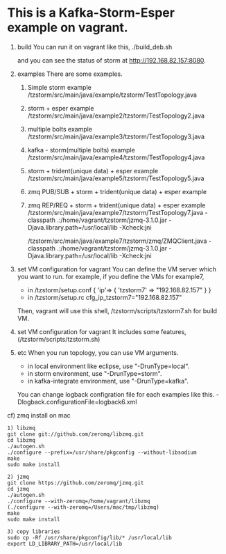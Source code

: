 This is a Kafka-Storm-Esper example on vagrant.
=====================================

1. build
	You can run it on vagrant like this,
	./build_deb.sh
	
	and you can see the status of storm at http://192.168.82.157:8080.

2. examples
	There are some examples.
	
	1) Simple storm example
		/tzstorm/src/main/java/example/tzstorm/TestTopology.java
	
	2) storm + esper example
		/tzstorm/src/main/java/example2/tzstorm/TestTopology2.java
	
	3) multiple bolts example
		/tzstorm/src/main/java/example3/tzstorm/TestTopology3.java
	
	4) kafka - storm(multiple bolts) example
		/tzstorm/src/main/java/example4/tzstorm/TestTopology4.java
	
	5) storm + trident(unique data) + esper example
		/tzstorm/src/main/java/example5/tzstorm/TestTopology5.java
	
	6) zmq PUB/SUB + storm + trident(unique data) + esper example
	
	7) zmq REP/REQ + storm + trident(unique data) + esper example
		/tzstorm/src/main/java/example7/tzstorm/TestTopology7.java
		-classpath .:/home/vagrant/tzstorm/jzmq-3.1.0.jar -Djava.library.path=/usr/local/lib -Xcheck:jni
		
		/tzstorm/src/main/java/example7/tzstorm/zmq/ZMQClient.java
		-classpath .:/home/vagrant/tzstorm/jzmq-3.1.0.jar -Djava.library.path=/usr/local/lib -Xcheck:jni

3. set VM configuration for vagrant
	You can define the VM server which you want to run.
	for example, if you define the VMs for example7,
	- in /tzstorm/setup.conf 
	{
	  'ip'=> {
	    'tzstorm7' => "192.168.82.157"
	  }
	}
	- in /tzstorm/setup.rc
	cfg_ip_tzstorm7="192.168.82.157"
	
	Then, vagrant will use this shell, /tzstorm/scripts/tzstorm7.sh for build VM. 

4. set VM configuration for vagrant
	It includes some features, (/tzstorm/scripts/tzstorm.sh)

5. etc 
	When you run topology, you can use VM arguments.
	
	- in local environment like eclipse, use "-DrunType=local".
	- in storm environment, use "-DrunType=storm".
	- in kafka-integrate environment, use "-DrunType=kafka".
	
	You can change logback configration file for each examples like this.
	-Dlogback.configurationFile=logback6.xml

cf) zmq install on mac

	1) libzmq
	git clone git://github.com/zeromq/libzmq.git
	cd libzmq
	./autogen.sh
	./configure --prefix=/usr/share/pkgconfig --without-libsodium
	make
	sudo make install
	
	2) jzmq
	git clone https://github.com/zeromq/jzmq.git
	cd jzmq
	./autogen.sh
	./configure --with-zeromq=/home/vagrant/libzmq
	(./configure --with-zeromq=/Users/mac/tmp/libzmq)
	make
	sudo make install
	
	3) copy libraries
	sudo cp -Rf /usr/share/pkgconfig/lib/* /usr/local/lib
	export LD_LIBRARY_PATH=/usr/local/lib



